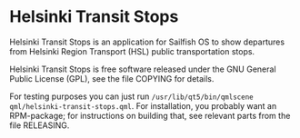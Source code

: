 Helsinki Transit Stops
======================

Helsinki Transit Stops is an application for Sailfish OS to show
departures from Helsinki Region Transport (HSL) public transportation
stops.

Helsinki Transit Stops is free software released under the GNU General
Public License (GPL), see the file COPYING for details.

For testing purposes you can just run
`/usr/lib/qt5/bin/qmlscene qml/helsinki-transit-stops.qml`.
For installation, you probably want an RPM-package; for instructions
on building that, see relevant parts from the file RELEASING.
